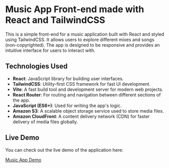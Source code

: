 # Music App Front-end made with React and TailwindCSS

This is a simple front-end for a music application built with React and styled using TailwindCSS. It allows users to explore different mixes and songs (non-copyrighted). The app is designed to be responsive and provides an intuitive interface for users to interact with.

## Technologies Used

- **React**: JavaScript library for building user interfaces.
- **TailwindCSS**: Utility-first CSS framework for fast UI development.
- **Vite**: A fast build tool and development server for modern web projects.
- **React Router**: For routing and navigation between different sections of the app.
- **JavaScript (ES6+)**: Used for writing the app's logic.
- **Amazon S3**: A scalable object storage service used to store media files.
- **Amazon CloudFront**: A content delivery network (CDN) for faster delivery of media files globally.

## Live Demo

You can check out the live demo of the application here:

[Music App Demo](https://josephr04.github.io/music-app/)
